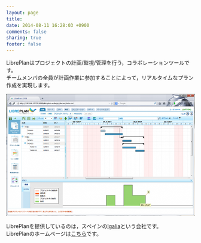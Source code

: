 ```yaml
---
layout: page
title: 
date: 2014-08-11 16:28:03 +0900
comments: false
sharing: true
footer: false
---
```

LibrePlanはプロジェクトの計画/監視/管理を行う，コラボレーションツールです。  
チームメンバの全員が計画作業に参加することによって，リアルタイムなプラン作成を実現します。 

![screen_shot](images/screenshot_1.png)

LibrePlanを提供しているのは，スペインの[Igalia](http://www.igalia.com/)という会社です。  
LibrePlanのホームページは[こちら](http://www.libreplan.com/)です。
